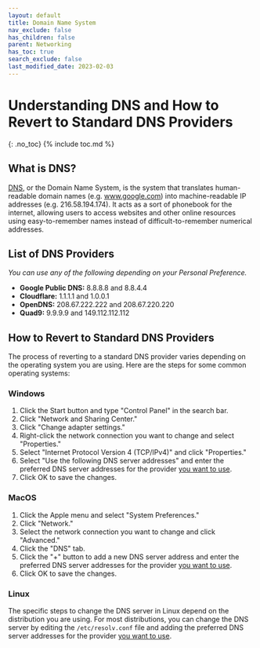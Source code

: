 ```yaml
---
layout: default
title: Domain Name System
nav_exclude: false
has_children: false
parent: Networking
has_toc: true
search_exclude: false
last_modified_date: 2023-02-03
---
```

# Understanding DNS and How to Revert to Standard DNS Providers

{: .no_toc}
{% include toc.md %}

## What is DNS?

[DNS](/docs/learning/terms#domain-name-system), or the Domain Name System, is the system that translates human-readable domain names (e.g. www.google.com) into machine-readable IP addresses (e.g. 216.58.194.174). It acts as a sort of phonebook for the internet, allowing users to access websites and other online resources using easy-to-remember names instead of difficult-to-remember numerical addresses.

## List of DNS Providers

*You can use any of the following depending on your Personal Preference.*

* **Google Public DNS:** 8.8.8.8 and 8.8.4.4
* **Cloudflare:** 1.1.1.1 and 1.0.0.1
* **OpenDNS:** 208.67.222.222 and 208.67.220.220
* **Quad9:** 9.9.9.9 and 149.112.112.112

## How to Revert to Standard DNS Providers

The process of reverting to a standard DNS provider varies depending on the operating system you are using. Here are the steps for some common operating systems:

### Windows

1. Click the Start button and type "Control Panel" in the search bar.
2. Click "Network and Sharing Center."
3. Click "Change adapter settings."
4. Right-click the network connection you want to change and select "Properties."
5. Select "Internet Protocol Version 4 (TCP/IPv4)" and click "Properties."
6.  Select "Use the following DNS server addresses" and enter the preferred DNS server addresses for the provider [you want to use](#list-of-dns-providers).
7. Click OK to save the changes.

### MacOS

1. Click the Apple menu and select "System Preferences."
2. Click "Network."
3. Select the network connection you want to change and click "Advanced."
4. Click the "DNS" tab.
5. Click the "+" button to add a new DNS server address and enter the preferred DNS server addresses for the provider [you want to use](#list-of-dns-providers).
6. Click OK to save the changes.

### Linux

The specific steps to change the DNS server in Linux depend on the distribution you are using. For most distributions, you can change the DNS server by editing the `/etc/resolv.conf` file and adding the preferred DNS server addresses for the provider [you want to use](#list-of-dns-providers).
